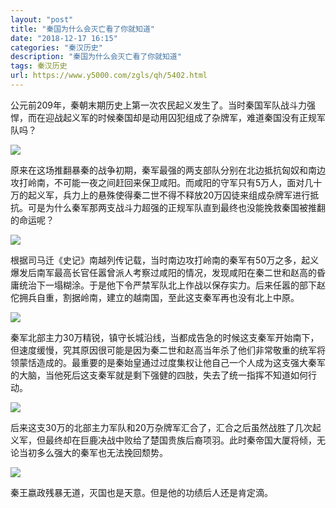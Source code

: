 ```yaml
---
layout: "post"
title: "秦国为什么会灭亡看了你就知道"
date: "2018-12-17 16:15"
categories: "秦汉历史"
description: "秦国为什么会灭亡看了你就知道"
tags: 秦汉历史
url: https://www.y5000.com/zgls/qh/5402.html
---
```






公元前209年，秦朝末期历史上第一次农民起义发生了。当时秦国军队战斗力强悍，而在迎战起义军的时候秦国却是动用囚犯组成了杂牌军，难道秦国没有正规军队吗？

![](https://img.y5000.com/uploads/allimg/161117/8-16111G520544C.jpg)

原来在这场推翻暴秦的战争初期，秦军最强的两支部队分别在北边抵抗匈奴和南边攻打岭南，不可能一夜之间赶回来保卫咸阳。而咸阳的守军只有5万人，面对几十万的起义军，兵力上的悬殊使得秦二世不得不释放20万囚徒来组成杂牌军进行抵抗。可是为什么秦军那两支战斗力超强的正规军队直到最终也没能挽救秦国被推翻的命运呢？

![](https://img.y5000.com/uploads/allimg/161117/8-16111G52101X9.jpg)

根据司马迁《史记》南越列传记载，当时南边攻打岭南的秦军有50万之多，起义爆发后南军最高长官任嚣曾派人考察过咸阳的情况，发现咸阳在秦二世和赵高的昏庸统治下一塌糊涂。于是他下令严禁军队北上作战以保存实力。后来任嚣的部下赵佗拥兵自重，割据岭南，建立的越南国，至此这支秦军再也没有北上中原。

![](https://img.y5000.com/uploads/allimg/161117/8-16111G5210N03.jpg)

秦军北部主力30万精锐，镇守长城沿线，当都成告急的时候这支秦军开始南下，但速度缓慢，究其原因很可能是因为秦二世和赵高当年杀了他们非常敬重的统军将领蒙恬造成的。最重要的是秦始皇通过过度集权让他自己一个人成为这支强大秦军的大脑，当他死后这支秦军就是剩下强健的四肢，失去了统一指挥不知道如何行动。

![](https://img.y5000.com/uploads/allimg/161117/8-16111G52114949.jpg)

后来这支30万的北部主力军队和20万杂牌军汇合了，汇合之后虽然战胜了几次起义军，但最终却在巨鹿决战中败给了楚国贵族后裔项羽。此时秦帝国大厦将倾，无论当初多么强大的秦军也无法挽回颓势。

![](https://img.y5000.com/uploads/allimg/161117/8-16111G52122460.jpg)

秦王嬴政残暴无道，灭国也是天意。但是他的功绩后人还是肯定滴。
